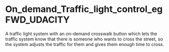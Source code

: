 # On_demand_Traffic_light_control_egFWD_UDACITY
A traffic light system with an on-demand crosswalk button which lets the traffic system know that there is someone who wants to cross the street, so the system adjusts the traffic for them and gives them enough time to cross.
